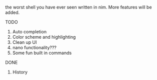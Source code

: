 the worst shell you have ever seen written in nim. More features will be added. 

TODO

1) Auto completion
2) Color scheme and highlighting
3) Clean up UI
4) nano functionality???
5) Some fun built in commands

DONE
1) History

